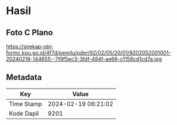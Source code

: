 # Hasil

## Foto C Plano

https://sirekap-obj-formc.kpu.go.id/4f7d/pemilu/pdpr/92/02/05/20/01/9202052001001-20240218-144655--7f9f5ec3-3fdf-484f-ae66-c1156cd1cd7a.jpg


## Metadata

| Key        | Value               |
| ---------- | ------------------- |
| Time Stamp | 2024-02-19 06:21:02 |
| Kode Dapil | 9201                |



